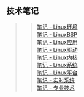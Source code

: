 ## 技术笔记

>> [笔记 - Linux环境](http://120.48.82.24:9101) <br/>
>> [笔记 - LinuxBSP](http://120.48.82.24:9102) <br/>
>> [笔记 - Linux应用](http://120.48.82.24:9103) <br/>
>> [笔记 - Linux驱动](http://120.48.82.24:9104) <br/>
>> [笔记 - Linux内核](http://120.48.82.24:9105) <br/>
>> [笔记 - Linux系统](http://120.48.82.24:9106) <br/>
>> [笔记 - Linux平台](http://120.48.82.24:9108) <br/>
>> [笔记 - 实时系统](http://120.48.82.24:9109) <br/>
>> [笔记 - 专业技术](http://120.48.82.24:9110) <br/>


